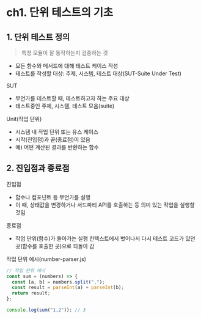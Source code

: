 # ch1. 단위 테스트의 기초

## 1. 단위 테스트 정의

> 특정 모듈이 잘 동작하는지 검증하는 것

- 모든 함수와 메서드에 대해 테스트 케이스 작성
- 테스트를 작성할 대상: 주제, 시스템, 테스트 대상(SUT-Suite Under Test)

SUT

- 무언가를 테스트할 때, 테스트하고자 하는 주요 대상
- 테스트중인 주제, 시스템, 테스트 모음(suite)

Unit(작업 단위)

- 시스템 내 작업 단위 또는 유스 케이스
- 시작(진입점)과 끝(종료점)이 있음
- 예) 어떤 계산된 결과를 반환하는 함수

## 2. 진입점과 종료점

진입점

- 함수나 컴포넌트 등 무언가를 실행
- 이 때, 상태값을 변경하거나 서드파티 API를 호출하는 등 의미 있는 작업을 실행할 것임

종료점

- 작업 단위(함수)가 돌아가는 실행 컨텍스트에서 벗어나서 다시 테스트 코드가 있던 곳(함수를 호출한 곳)으로 되돌아 감

작업 단위 예시(number-parser.js)

```js
// 작업 단위 예시
const sum = (numbers) => {
  const [a, b] = numbers.split(",");
  const result = parseInt(a) + parseInt(b);
  return result;
};

console.log(sum("1,2")); // 3
```
